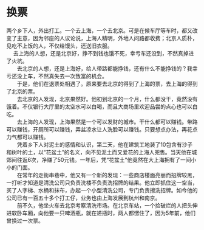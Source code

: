 # 换票



两个乡下人，外出打工。一个去上海，一个去北京。可是在候车厅等车时，都又改变了主意，因为邻座的人议论说，上海人精明，外地人问路都收费；北京人质朴，见吃不上饭的人，不仅给馒头，还送旧衣服。  
　  去上海的人想，还是北京好，挣不到钱也饿不死，幸亏车还没到，不然真掉进了火坑。  
　　去北京的人想，还是上海好，给人带路都能挣钱，还有什么不能挣钱的？我幸亏还没上车，不然真失去一次致富的机会。  
　　于是，他们在退票处相遇了。原来要去北京的得到了上海的票，去上海的得到了北京的票。  
　　去北京的人发现，北京果然好。他初到北京的一个月，什么都没干，竟然没有饿着。不仅银行大厅里的太空水可以白喝，而且大商场里欢迎品尝的点心也可以白吃。  
　　去上海的人发现，上海果然是一个可以发财的城市。干什么都可以赚钱。带路可以赚钱，开厕所可以赚钱，弄盆凉水让人洗脸可以赚钱。只要想点办法，再花点力气都可以赚钱。  
　　凭着乡下人对泥土的感情和认识，第二天，他在建筑工地装了10包含有沙子和树叶的土，以“花盆土”的名义，向不见泥土而又爱花的上海人兜售。当天他在城郊间往返6次，净赚了50元钱。一年后，凭“花盆土”他竟然在大上海拥有了一间小小的门面。  
　　在常年的走街串巷中，他又有一个新的发现：一些商店楼面亮丽而招牌较黑，一打听才知道是清洗公司只负责洗楼不负责洗招牌的结果。他立即抓住这一空当，买了人字梯、水桶和抹布，办起一个小型清洗公司，专门负责擦洗招牌。如今他的公司已有一百五十多个打工仔，业务也由上海发展到杭州和南京。  
　　前不久，他坐火车去北京考察清洗市场。在北京车站，一个捡破烂的人把头伸进软卧车厢，向他要一只啤酒瓶，就在递瓶时，两人都愣住了，因为5年前，他们曾换过一次票。
  